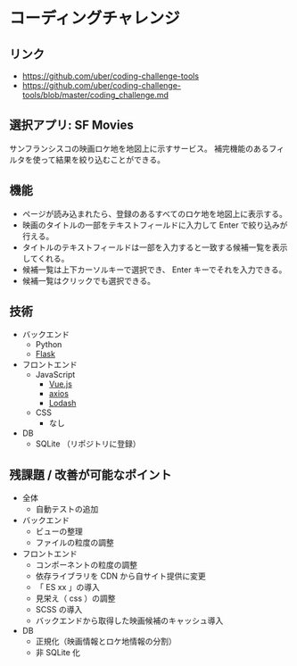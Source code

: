 # コーディングチャレンジ

## リンク

- https://github.com/uber/coding-challenge-tools
- https://github.com/uber/coding-challenge-tools/blob/master/coding_challenge.md

## 選択アプリ: SF Movies

サンフランシスコの映画ロケ地を地図上に示すサービス。
補完機能のあるフィルタを使って結果を絞り込むことができる。

## 機能

- ページが読み込まれたら、登録のあるすべてのロケ地を地図上に表示する。
- 映画のタイトルの一部をテキストフィールドに入力して Enter で絞り込みが行える。
- タイトルのテキストフィールドは一部を入力すると一致する候補一覧を表示してくれる。
- 候補一覧は上下カーソルキーで選択でき、 Enter キーでそれを入力できる。
- 候補一覧はクリックでも選択できる。

## 技術

- バックエンド
    - Python
    - [Flask](http://flask.pocoo.org/docs/)
- フロントエンド
    - JavaScript
        - [Vue.js](https://vuejs.org/)
        - [axios](https://github.com/axios/axios)
        - [Lodash](https://lodash.com/)
    - CSS
        - なし
- DB
    - SQLite （リポジトリに登録）

## 残課題 / 改善が可能なポイント

- 全体
    - 自動テストの追加
- バックエンド
    - ビューの整理
    - ファイルの粒度の調整
- フロントエンド
    - コンポーネントの粒度の調整
    - 依存ライブラリを CDN から自サイト提供に変更
    - 「 ES xx 」の導入
    - 見栄え（ css ）の調整
    - SCSS の導入
    - バックエンドから取得した映画候補のキャッシュ導入
- DB
    - 正規化（映画情報とロケ地情報の分割）
    - 非 SQLite 化
